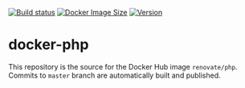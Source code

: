 [![Build status](https://github.com/renovatebot/docker-php/workflows/build/badge.svg)](https://github.com/renovatebot/docker-php/actions?query=workflow%3Abuild)
[![Docker Image Size](https://img.shields.io/docker/image-size/renovate/php/latest)](https://hub.docker.com/r/renovate/php)
[![Version](https://img.shields.io/docker/v/renovate/php/latest)](https://hub.docker.com/r/renovate/php)

# docker-php

This repository is the source for the Docker Hub image `renovate/php`. Commits to `master` branch are automatically built and published.
